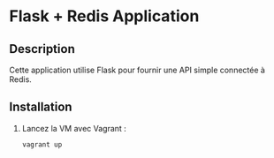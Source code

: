 # Flask + Redis Application

## Description
Cette application utilise Flask pour fournir une API simple connectée à Redis.

## Installation
1. Lancez la VM avec Vagrant :
   ```bash
   vagrant up

